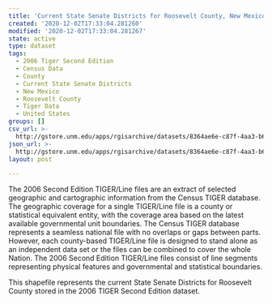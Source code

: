 ```yaml
---
title: 'Current State Senate Districts for Roosevelt County, New Mexico, 2006se TIGER'
created: '2020-12-02T17:33:04.281260'
modified: '2020-12-02T17:33:04.281267'
state: active
type: dataset
tags:
  - 2006 Tiger Second Edition
  - Census Data
  - County
  - Current State Senate Districts
  - New Mexico
  - Roosevelt County
  - Tiger Data
  - United States
groups: []
csv_url: >-
  http://gstore.unm.edu/apps/rgisarchive/datasets/8364ae6e-c87f-4aa3-b682-77262e9b7e3e/tgr2006se_roos_slducu.derived.csv
json_url: >-
  http://gstore.unm.edu/apps/rgisarchive/datasets/8364ae6e-c87f-4aa3-b682-77262e9b7e3e/tgr2006se_roos_slducu.derived.json
layout: post

---
```

The 2006 Second Edition TIGER/Line files are an extract of selected geographic and cartographic information from the Census TIGER database.  The geographic coverage for a single TIGER/Line file is a county or statistical equivalent entity, with the coverage area based on the latest available governmental unit boundaries. The Census TIGER database represents a seamless national file with no overlaps or gaps between parts.  However, each county-based TIGER/Line file is designed to stand alone as an independent data set or the files can be combined to cover the whole Nation.  The 2006 Second Edition  TIGER/Line files consist of line segments representing physical features and governmental and statistical boundaries.  

This shapefile represents the current State Senate Districts for Roosevelt County stored in the 2006 TIGER Second Edition dataset.
